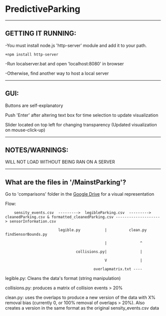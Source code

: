 # PredictiveParking

---------------------------------------------------------------------------------------------------

##  **GETTING IT RUNNING:**

-You must install node.js 'http-server' module and add it to your path.

	+npm install http-server

-Run localserver.bat and open 'localhost:8080' in browser

-Otherwise, find another way to host a local server

---------------------------------------------------------------------------------------------------

##  **GUI:**

Buttons are self-explanatory

Push 'Enter' after altering text box for time selection to update visualization

Slider located on top left for changing transparency (Updated visualization on mouse-click-up)

---------------------------------------------------------------------------------------------------

##  **NOTES/WARNINGS:**

WILL NOT LOAD WITHOUT BEING RAN ON A SERVER

---------------------------------------------------------------------------------------------------

## **What are the files in '/MainstParking'?**

Go to 'comparisons' folder in the [Google Drive](https://drive.google.com/open?id=1l5e0cedqhZ6vFgRs59fUuYP5gJd62d8m) for a visual representation



Flow:

        sensity_events.csv  --------->  legibleParking.csv  --------->  cleanedParking.csv & formatted_cleanedParking.csv --------------------> sensorInformation.csv

                            legible.py           |          clean.py                                                       findSensorBounds.py

                                                 |               ^

                                    collisions.py|               |

                                                 V               |

                                            overlapmatrix.txt ----



legible.py: Cleans the data's format (string manipulation)

collisions.py: produces a matrix of collision events > 20%

clean.py: uses the overlaps to produce a new version of the data with X% removal bias (currently 0, or 100% removal of overlaps > 20%).
		Also creates a version in the same format as the original sensity_events.csv data
